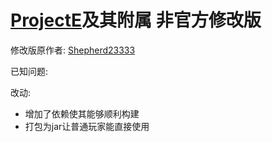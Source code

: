 # [ProjectE](https://github.com/sinkillerj/ProjectE)及其附属 非官方修改版
  修改版原作者: [Shepherd23333](https://github.com/Shepherd23333)
  
  已知问题: 

改动:
* 增加了依赖使其能够顺利构建
* 打包为jar让普通玩家能直接使用


